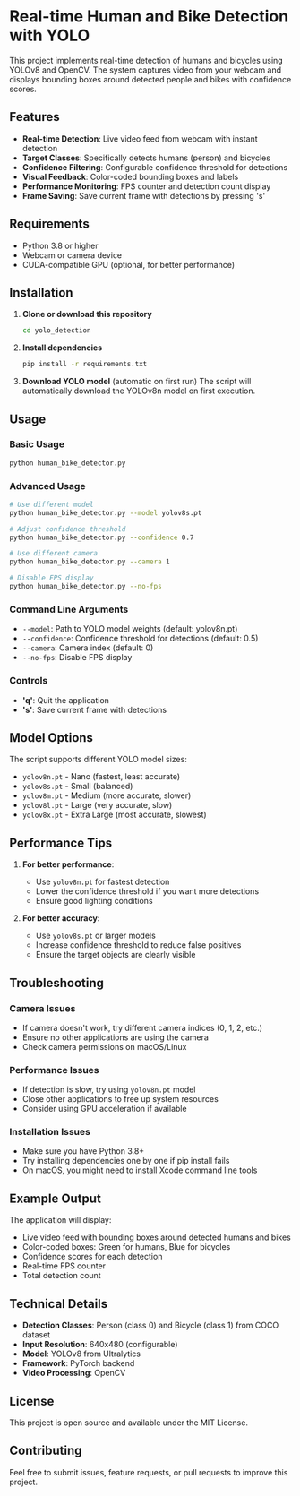 # Real-time Human and Bike Detection with YOLO

This project implements real-time detection of humans and bicycles using YOLOv8 and OpenCV. The system captures video from your webcam and displays bounding boxes around detected people and bikes with confidence scores.

## Features

- **Real-time Detection**: Live video feed from webcam with instant detection
- **Target Classes**: Specifically detects humans (person) and bicycles
- **Confidence Filtering**: Configurable confidence threshold for detections
- **Visual Feedback**: Color-coded bounding boxes and labels
- **Performance Monitoring**: FPS counter and detection count display
- **Frame Saving**: Save current frame with detections by pressing 's'

## Requirements

- Python 3.8 or higher
- Webcam or camera device
- CUDA-compatible GPU (optional, for better performance)

## Installation

1. **Clone or download this repository**
   ```bash
   cd yolo_detection
   ```

2. **Install dependencies**
   ```bash
   pip install -r requirements.txt
   ```

3. **Download YOLO model** (automatic on first run)
   The script will automatically download the YOLOv8n model on first execution.

## Usage

### Basic Usage
```bash
python human_bike_detector.py
```

### Advanced Usage
```bash
# Use different model
python human_bike_detector.py --model yolov8s.pt

# Adjust confidence threshold
python human_bike_detector.py --confidence 0.7

# Use different camera
python human_bike_detector.py --camera 1

# Disable FPS display
python human_bike_detector.py --no-fps
```

### Command Line Arguments

- `--model`: Path to YOLO model weights (default: yolov8n.pt)
- `--confidence`: Confidence threshold for detections (default: 0.5)
- `--camera`: Camera index (default: 0)
- `--no-fps`: Disable FPS display

### Controls

- **'q'**: Quit the application
- **'s'**: Save current frame with detections

## Model Options

The script supports different YOLO model sizes:

- `yolov8n.pt` - Nano (fastest, least accurate)
- `yolov8s.pt` - Small (balanced)
- `yolov8m.pt` - Medium (more accurate, slower)
- `yolov8l.pt` - Large (very accurate, slow)
- `yolov8x.pt` - Extra Large (most accurate, slowest)

## Performance Tips

1. **For better performance**:
   - Use `yolov8n.pt` for fastest detection
   - Lower the confidence threshold if you want more detections
   - Ensure good lighting conditions

2. **For better accuracy**:
   - Use `yolov8s.pt` or larger models
   - Increase confidence threshold to reduce false positives
   - Ensure the target objects are clearly visible

## Troubleshooting

### Camera Issues
- If camera doesn't work, try different camera indices (0, 1, 2, etc.)
- Ensure no other applications are using the camera
- Check camera permissions on macOS/Linux

### Performance Issues
- If detection is slow, try using `yolov8n.pt` model
- Close other applications to free up system resources
- Consider using GPU acceleration if available

### Installation Issues
- Make sure you have Python 3.8+
- Try installing dependencies one by one if pip install fails
- On macOS, you might need to install Xcode command line tools

## Example Output

The application will display:
- Live video feed with bounding boxes around detected humans and bikes
- Color-coded boxes: Green for humans, Blue for bicycles
- Confidence scores for each detection
- Real-time FPS counter
- Total detection count

## Technical Details

- **Detection Classes**: Person (class 0) and Bicycle (class 1) from COCO dataset
- **Input Resolution**: 640x480 (configurable)
- **Model**: YOLOv8 from Ultralytics
- **Framework**: PyTorch backend
- **Video Processing**: OpenCV

## License

This project is open source and available under the MIT License.

## Contributing

Feel free to submit issues, feature requests, or pull requests to improve this project.
